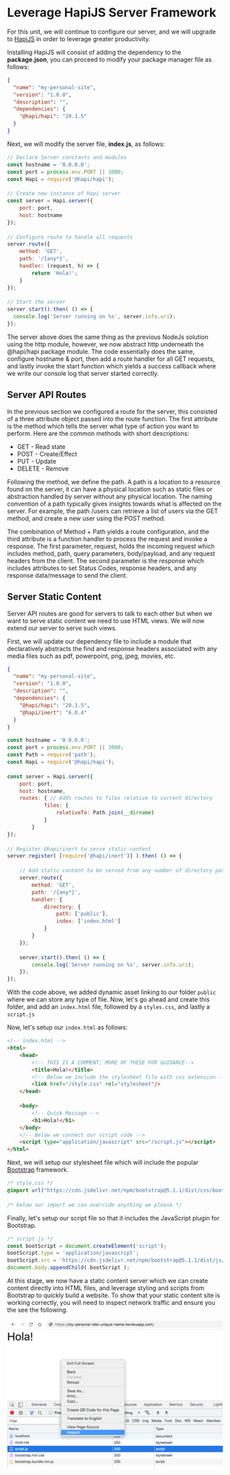 # Leverage HapiJS Server Framework
For this unit, we will continue to configure our server, and we will upgrade to [HapiJS](https://hapi.dev/) in order to leverage greater productivity.

Installing HapiJS will consist of adding the dependency to the **package.json**, you can proceed to modify your package manager file as follows:

```json
{
  "name": "my-personal-site",
  "version": "1.0.0",
  "description": "",
  "dependencies": { 
    "@hapi/hapi": "20.1.5"
  }
}
````

Next, we will modify the server file, **index.js**, as follows:

```javascript
// Declare Server constants and modules
const hostname = '0.0.0.0';
const port = process.env.PORT || 3000;
const Hapi = require('@hapi/hapi');

// Create new instance of Hapi server
const server = Hapi.server({
    port: port,
    host: hostname
});

// Configure route to handle all requests
server.route({
    method: 'GET',
    path: '/{any*}',
    handler: (request, h) => {
        return 'Hola!';
    }
});

// Start the server
server.start().then( () => {
  console.log('Server running on %s', server.info.uri);
});  
```

The server above does the same thing as the previous NodeJs solution using the http module, however, we now abstract http underneath the @hapi/hapi package module. The code essentially does the same, configure hostname & port, then add a route handler for all GET requests, and lastly invoke the start function which yields a success callback where we write our console log that server started correctly. 

## Server API Routes
In the previous section we configured a route for the server, this consisted of a three attribute object passed into the route function. The first attribute is the method which tells the server what type of action you want to perform. Here are the common methods with short descriptions:

* GET - Read state
* POST - Create/Effect
* PUT - Update
* DELETE - Remove

Following the method, we define the path. A path is a location to a resource found on the server, it can have a physical location such as static files or abstraction handled by server without any physical location. The naming convention of a path typically gives insights towards what is affected on the server. For example, the path /users can retrieve a list of users via the GET method, and create a new user using the POST method. 

The combination of Method + Path yields a route configuration, and the third attribute is a function handler to process the request and invoke a response. The first parameter, request, holds the incoming request which includes method, path, query parameters, body/payload, and any request headers from the client. The second parameter is the response which includes attributes to set Status Codes, response headers, and any response data/message to send the client.

## Server Static Content
Server API routes are good for servers to talk to each other but when we want to serve static content we need to use HTML views. We will now extend our server to serve such views.

First, we will update our dependency file to include a module that declaratively abstracts the find and response headers associated with any media files such as pdf, powerpoint, png, jpeg, movies, etc.
```json
{
  "name": "my-personal-site",
  "version": "1.0.0",
  "description": "",
  "dependencies": { 
    "@hapi/hapi": "20.1.5",
    "@hapi/inert": "6.0.4"
  }
}
````

```javascript
const hostname = '0.0.0.0';
const port = process.env.PORT || 3000;
const Path = require('path');
const Hapi = require('@hapi/hapi');

const server = Hapi.server({
    port: port,
    host: hostname,
    routes: { // Adds routes to files relative to current directory
            files: {
                relativeTo: Path.join(__dirname)
            }
        }
});

// Register @hapi/inert to serve static content
server.register( [require('@hapi/inert')] ).then( () => {

    // Add static content to be served from any number of directory paths, if only path specified we automatically serve index.html
    server.route({
        method: 'GET',
        path: '/{any*}',
        handler: {
            directory: {
                path: ['public'],
                index: ['index.html']
            }
        }
    });

    server.start().then( () => {
        console.log('Server running on %s', server.info.uri);
    });    
});
```

With the code above, we added dynamic asset linking to our folder `public` where we can store any type of file. Now, let's go ahead and create this folder, and add an `index.html` file, followed by a `styles.css`, and lastly a `script.js`

Now, let's setup our `index.html` as follows:

```html
<!-- index.html -->
<html>
    <head>
        <!-- THIS IS A COMMENT; MORE OF THESE FOR GUIDANCE-->
        <title>Hola!</title>
        <!-- Below we include the stylesheet file with css extension -->
        <link href="/style.css" rel="stylesheet"/>
    </head>

    <body>
        <!-- Quick Message -->
        <h1>Hola!</h1>
    </body>
    <!-- Below we connect our script code -->
    <script type="application/javascript" src="/script.js"></script>
</html>
```

Next, we will setup our stylesheet file which will include the popular [Bootstrap](https://getbootstrap.com/) framework.

```css
/* style.css */
@import url("https://cdn.jsdelivr.net/npm/bootstrap@5.1.1/dist/css/bootstrap.min.css");

/* below our import we can override anything we please */
```

Finally, let's setup our script file so that it includes the JavaScript plugin for Bootstrap.

```javascript
/* script.js */
const bootScript = document.createElement('script');
bootScript.type = 'application/javascript';
bootScript.src = 'https://cdn.jsdelivr.net/npm/bootstrap@5.1.1/dist/js/bootstrap.bundle.min.js';
document.body.appendChild( bootScript );
```

At this stage, we now have a static content server which we can create content directly into HTML files, and leverage styling and scripts from Bootstrap to quickly build a website. To show that your static content site is working correctly, you will need to inspect network traffic and ensure you the see the following.

<img src="https://raw.githubusercontent.com/build-a-website/my-personal-site/main/tutorials/02-Hapi-Server/images/HapiJS-static-content.png" />
